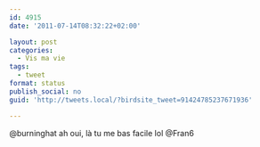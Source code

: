 ```yaml
---
id: 4915
date: '2011-07-14T08:32:22+02:00'

layout: post
categories:
  - Vis ma vie
tags:
  - tweet
format: status
publish_social: no
guid: 'http://tweets.local/?birdsite_tweet=91424785237671936'

---
```


@burninghat ah oui, là tu me bas facile lol @Fran6